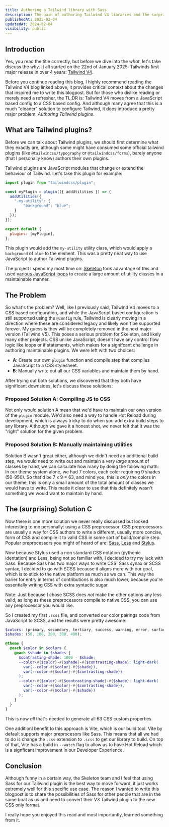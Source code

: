 ```yaml
---
title: Authoring a Tailwind library with Sass
description: The pain of authoring Tailwind V4 libraries and the surprising solution.
publishedAt: 2025-02-04
updatedAt: 2024-02-04
visibility: public
---
```


## Introduction

Yes, you read the title correctly, but before we dive into the _what_, let's take discuss the _why_.
It all started on the 22nd of January 2025: Tailwinds first major release in over 4 years: [Tailwind V4](https://tailwindcss.com/blog/tailwindcss-v4).

Before you continue reading this blog, I highly recommend reading the Tailwind V4 blog linked above, it provides critical context about the changes that inspired me to write this blogpost. But for those who dislike reading or merely need a refresher, the TL;DR is: Tailwind V4 moves from a JavaScript based config to a CSS based config. And although many agree that this is a much "cleaner" solution to configure Tailwind, it does introduce a pretty major problem: _Authoring Tailwind plugins_.

## What are Tailwind plugins?

Before we can talk about Tailwind plugins, we should first determine what they exactly are, although some might have consumed some official tailwind plugins (like `@tailwincss/typography` or `@tailwindcss/forms`), barely anyone (that I personally know) authors their own plugins.

Tailwind plugins are JavaScript modules that change or extend the behaviour of Tailwind. Let's take this plugin for example:

```js
import plugin from "tailwindcss/plugin";

const myPlugin = plugin(({ addUtilities }) => {
  addUtilities({
    ".my-utility": {
        "background": "blue";
    }
  });
});

export default {
  plugins: [myPlugin],
};
```

This plugin would add the `my-utility` utility class, which would apply a `background` of `blue` to the element. This was a pretty neat way to use JavaScript to author Tailwind plugins.

The project I spend my most time on: [Skeleton](https://github.com/skeletonlabs/skeleton) took advantage of this and used [various JavaScript loops](https://github.com/skeletonlabs/skeleton/blob/dev/packages/plugin/src/tailwind/colors.ts#L9) to create a large amount of utility classes in a maintainable manner.

## The Problem

So what's the problem? Well, like I previously said, Tailwind V4 moves to a CSS based configuration, and while the JavaScript based configuration is still supported using the `@config` rule, Tailwind is clearly moving in a direction where these are considered legacy and likely won't be supported forever. My guess is they will be completely removed in the next major version (Tailwind V5). This poses a serious problem for Skeleton, and likely many other projects. CSS unlike JavaScript, doesn't have any control flow logic like loops or if statements, which makes for a signifcant challenge in authoring maintainable plugins. We were left with two choices:

- **A**: Create our own `plugin` function and compile step that compiles JavaScript to a CSS stylesheet.
- **B**: Manually write out all our CSS variables and maintain them by hand.

After trying out both solutions, we discovered that they both have significant downsides, let's discuss these solutions:

### Proposed Solution A: Compiling JS to CSS

Not only would solution A mean that we'd have to maintain our own version of the `plugin` module. We'd also need a way to handle Hot Reload during development, which is always tricky to do when you add extra build steps to any library. Although we gave it a honest shot, we never felt that it was the "right" solution for the given problem.

### Proposed Solution B: Manually maintaining utilities

Solution B wasn't great either, although we didn't need an additional build step, we would need to write out and maintain a _very large_ amount of classes by hand, we can calculate how many by doing the following math: In our theme system alone, we had 7 colors, each color requiring 9 shades (50-950). So that'd be 7 x 9 = 63, and mind you, this is _only_ the colors in our theme, this is only a small amount of the total amount of classes we would have to write. This made it clear to use that this definitely wasn't something we would want to maintain by hand.

## The (surprising) Solution C

Now there is one more solution we never really discussed but looked interesting to me personally: using a CSS preprocessor. CSS preprocessors are usually a way for CSS authors to write a different, usually more concise, form of CSS and compile it to valid CSS in some sort of build/compile step. Popular preprocessors you might of heard of are: [Sass](https://sass-lang.com/), [Less](http://lesscss.org/) and [Stylus](https://stylus-lang.com/).

Now because Stylus used a non standard CSS notation (pythonic identation) and Less, being not so familiar with, I decided to try my luck with Sass. Because Sass has two major ways to write CSS: Sass synax or SCSS syntax, I decided to go with SCSS because it aligns more with our goal, which is to stick to the native platform as much as we can. This way the barier for entry in terms of contributions is also much lower, because you're essentially writing CSS with extra syntactic sugar.

Note: Just because I chose SCSS does _not_ make the other options any less valid, as long as these preprocessors compile to native CSS, you can use any preprocessor you would like.

So I created my first `.scss` file, and converted our color pairings code from JavaScript to SCSS, and the results were pretty awesome:

```scss
$colors: (primary, secondary, tertiary, success, warning, error, surface);
$shades: (50, 100, 200, 300, 400);

@theme {
  @each $color in $colors {
    @each $shade in $shades {
      $contrasting-shade: 1000 - $shade;
      --color-#{$color}-#{$shade}-#{$contrasting-shade}: light-dark(
        var(--color-#{$color}-#{$shade}),
        var(--color-#{$color}-#{$contrasting-shade})
      );
      --color-#{$color}-#{$contrasting-shade}-#{$shade}: light-dark(
        var(--color-#{$color}-#{$contrasting-shade}),
        var(--color-#{$color}-#{$shade})
      );
    }
  }
}
```

This is now _all_ that's needed to generate all 63 CSS custom properties.

One additionl benefit to this approach is Vite, which is our build tool. Vite by default supports major preprocesors like Sass. This means that all we had to do is change the `.css` extension to `.scss` to get our library to build. On top of that, Vite has a build in `--watch` flag to allow us to have Hot Reload which is a signficant improvement in our Developer Experience.

## Conclusion

Although funny in a certain way, the Skeleton team and I feel that using Sass for our Tailwind plugin is the best way to move forward, it just works extremely well for this specific use case.
The reason I wanted to write this blogpost is to share the possibilities of Sass for other people that are in the same boat as us and need to convert their V3 Tailwind plugin to the new CSS only format.

I really hope you enjoyed this read and most importantly, learned something from it.
